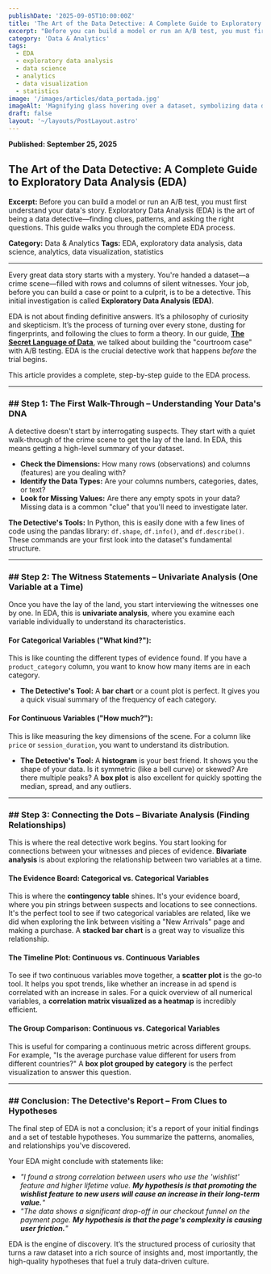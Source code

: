 ```yaml
---
publishDate: '2025-09-05T10:00:00Z'
title: 'The Art of the Data Detective: A Complete Guide to Exploratory Data Analysis (EDA)'
excerpt: "Before you can build a model or run an A/B test, you must first understand your data's story. Exploratory Data Analysis (EDA) is the art of being a data detective—finding clues, patterns, and asking the right questions. This guide walks you through the complete EDA process."
category: 'Data & Analytics'
tags:
  - EDA
  - exploratory data analysis
  - data science
  - analytics
  - data visualization
  - statistics
image: '/images/articles/data_portada.jpg'
imageAlt: 'Magnifying glass hovering over a dataset, symbolizing data detective work during Exploratory Data Analysis.'
draft: false
layout: '~/layouts/PostLayout.astro'
---
```


**Published: September 25, 2025**

## The Art of the Data Detective: A Complete Guide to Exploratory Data Analysis (EDA)

**Excerpt:** Before you can build a model or run an A/B test, you must first understand your data's story. Exploratory Data Analysis (EDA) is the art of being a data detective—finding clues, patterns, and asking the right questions. This guide walks you through the complete EDA process.

**Category:** Data & Analytics
**Tags:** EDA, exploratory data analysis, data science, analytics, data visualization, statistics

-----

Every great data story starts with a mystery. You're handed a dataset—a crime scene—filled with rows and columns of silent witnesses. Your job, before you can build a case or point to a culprit, is to be a detective. This initial investigation is called **Exploratory Data Analysis (EDA)**.

EDA is not about finding definitive answers. It’s a philosophy of curiosity and skepticism. It’s the process of turning over every stone, dusting for fingerprints, and following the clues to form a theory. In our guide, **[The Secret Language of Data](https://www.google.com/search?q=/articles/the-secret-language-of-data)**, we talked about building the "courtroom case" with A/B testing. EDA is the crucial detective work that happens *before* the trial begins.

This article provides a complete, step-by-step guide to the EDA process.

-----

### \#\# Step 1: The First Walk-Through – Understanding Your Data's DNA

A detective doesn't start by interrogating suspects. They start with a quiet walk-through of the crime scene to get the lay of the land. In EDA, this means getting a high-level summary of your dataset.

  * **Check the Dimensions:** How many rows (observations) and columns (features) are you dealing with?
  * **Identify the Data Types:** Are your columns numbers, categories, dates, or text?
  * **Look for Missing Values:** Are there any empty spots in your data? Missing data is a common "clue" that you'll need to investigate later.

**The Detective's Tools:** In Python, this is easily done with a few lines of code using the pandas library: `df.shape`, `df.info()`, and `df.describe()`. These commands are your first look into the dataset's fundamental structure.

-----

### \#\# Step 2: The Witness Statements – Univariate Analysis (One Variable at a Time)

Once you have the lay of the land, you start interviewing the witnesses one by one. In EDA, this is **univariate analysis**, where you examine each variable individually to understand its characteristics.

#### For Categorical Variables ("What kind?"):

This is like counting the different types of evidence found. If you have a `product_category` column, you want to know how many items are in each category.

  * **The Detective's Tool:** A **bar chart** or a count plot is perfect. It gives you a quick visual summary of the frequency of each category.

#### For Continuous Variables ("How much?"):

This is like measuring the key dimensions of the scene. For a column like `price` or `session_duration`, you want to understand its distribution.

  * **The Detective's Tool:** A **histogram** is your best friend. It shows you the shape of your data. Is it symmetric (like a bell curve) or skewed? Are there multiple peaks? A **box plot** is also excellent for quickly spotting the median, spread, and any outliers.

-----

### \#\# Step 3: Connecting the Dots – Bivariate Analysis (Finding Relationships)

This is where the real detective work begins. You start looking for connections between your witnesses and pieces of evidence. **Bivariate analysis** is about exploring the relationship between two variables at a time.

#### The Evidence Board: Categorical vs. Categorical Variables

This is where the **contingency table** shines. It's your evidence board, where you pin strings between suspects and locations to see connections. It's the perfect tool to see if two categorical variables are related, like we did when exploring the link between visiting a "New Arrivals" page and making a purchase. A **stacked bar chart** is a great way to visualize this relationship.

#### The Timeline Plot: Continuous vs. Continuous Variables

To see if two continuous variables move together, a **scatter plot** is the go-to tool. It helps you spot trends, like whether an increase in ad spend is correlated with an increase in sales. For a quick overview of all numerical variables, a **correlation matrix visualized as a heatmap** is incredibly efficient.

#### The Group Comparison: Continuous vs. Categorical Variables

This is useful for comparing a continuous metric across different groups. For example, "Is the average purchase value different for users from different countries?" A **box plot grouped by category** is the perfect visualization to answer this question.

-----

### \#\# Conclusion: The Detective's Report – From Clues to Hypotheses

The final step of EDA is not a conclusion; it's a report of your initial findings and a set of testable hypotheses. You summarize the patterns, anomalies, and relationships you've discovered.

Your EDA might conclude with statements like:

  * *"I found a strong correlation between users who use the 'wishlist' feature and higher lifetime value. **My hypothesis is that promoting the wishlist feature to new users will cause an increase in their long-term value.**"*
  * *"The data shows a significant drop-off in our checkout funnel on the payment page. **My hypothesis is that the page's complexity is causing user friction.**"*

EDA is the engine of discovery. It’s the structured process of curiosity that turns a raw dataset into a rich source of insights and, most importantly, the high-quality hypotheses that fuel a truly data-driven culture.